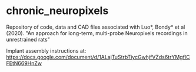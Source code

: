 # chronic_neuropixels
Repository of code, data and CAD files associated with Luo*, Bondy* et al (2020). "An approach for long-term, multi-probe Neuropixels recordings in unrestrained rats"

Implant assembly instructions at: https://docs.google.com/document/d/1ALajTuStrbTiycGwhjfVZds6trYMgfICFEtN669HnZw 